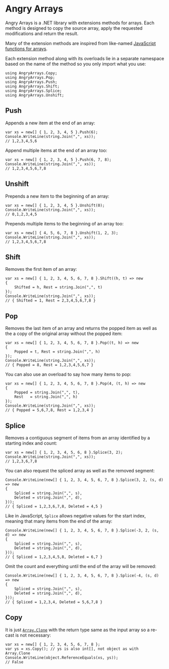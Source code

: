 # Angry Arrays

Angry Arrays is a .NET library with extensions methods for arrays. Each method
is designed to copy the source array, apply the requested modifications and
return the result.

Many of the extension methods are inspired from like-named [JavaScript
functions for arrays][jsarray].

Each extension method along with its overloads lie in a separate namespace
based on the name of the method so you only import what you use:

    using AngryArrays.Copy;
    using AngryArrays.Pop;
    using AngryArrays.Push;
    using AngryArrays.Shift;
    using AngryArrays.Splice;
    using AngryArrays.Unshift;


## Push

Appends a new item at the end of an array:

    var xs = new[] { 1, 2, 3, 4, 5 }.Push(6);
    Console.WriteLine(string.Join(",", xs));
    // 1,2,3,4,5,6


Append multiple items at the end of an array too:

    var xs = new[] { 1, 2, 3, 4, 5 }.Push(6, 7, 8);
    Console.WriteLine(string.Join(",", xs));
    // 1,2,3,4,5,6,7,8

## Unshift

Prepends a new item to the beginning of an array:

    var xs = new[] { 1, 2, 3, 4, 5 }.Unshift(0);
    Console.WriteLine(string.Join(",", xs));
    // 0,1,2,3,4,5


Prepends multiple items to the beginning of an array too:

    var xs = new[] { 4, 5, 6, 7, 8 }.Unshift(1, 2, 3);
    Console.WriteLine(string.Join(",", xs));
    // 1,2,3,4,5,6,7,8

## Shift

Removes the first item of an array:

    var xs = new[] { 1, 2, 3, 4, 5, 6, 7, 8 }.Shift((h, t) => new
    {
        Shifted = h, Rest = string.Join(",", t)
    });
    Console.WriteLine(string.Join(",", xs));
    // { Shifted = 1, Rest = 2,3,4,5,6,7,8 }

## Pop

Removes the last item of an array and returns the popped item as well as the
a copy of the original array without the popped item:

    var xs = new[] { 1, 2, 3, 4, 5, 6, 7, 8 }.Pop((t, h) => new
    {
        Popped = t, Rest = string.Join(",", h)
    });
    Console.WriteLine(string.Join(",", xs));
    // { Popped = 8, Rest = 1,2,3,4,5,6,7 }

You can also use an overload to say how many items to pop:

    var xs = new[] { 1, 2, 3, 4, 5, 6, 7, 8 }.Pop(4, (t, h) => new
    {
        Popped = string.Join(",", t),
        Rest   = string.Join(",", h)
    });
    Console.WriteLine(string.Join(",", xs));
    // { Popped = 5,6,7,8, Rest = 1,2,3,4 }


## Splice

Removes a contiguous segment of items from an array identified by a starting
index and count:

    var xs = new[] { 1, 2, 3, 4, 5, 6, 8 }.Splice(3, 2);
    Console.WriteLine(string.Join(",", xs));
    // 1,2,3,6,7,8

You can also request the spliced array as well as the removed segment:

    Console.WriteLine(new[] { 1, 2, 3, 4, 5, 6, 7, 8 }.Splice(3, 2, (s, d) => new
    {
        Spliced = string.Join(",", s),
        Deleted = string.Join(",", d),
    }));
    // { Spliced = 1,2,3,6,7,8, Deleted = 4,5 }

Like in JavaScript, `Splice` allows negative values for the start index,
meaning that many items from the end of the array:

    Console.WriteLine(new[] { 1, 2, 3, 4, 5, 6, 7, 8 }.Splice(-3, 2, (s, d) => new
    {
        Spliced = string.Join(",", s),
        Deleted = string.Join(",", d),
    }));
    // { Spliced = 1,2,3,4,5,8, Deleted = 6,7 }

Omit the count and everything until the end of the array will be removed:

    Console.WriteLine(new[] { 1, 2, 3, 4, 5, 6, 7, 8 }.Splice(-4, (s, d) => new
    {
        Spliced = string.Join(",", s),
        Deleted = string.Join(",", d),
    }));
    // { Spliced = 1,2,3,4, Deleted = 5,6,7,8 }

## Copy

It is just [`Array.Clone`][array-clone] with the return type same as the
input array so a re-cast is not necessary:

    var xs = new[] { 1, 2, 3, 4, 5, 6, 7, 8 };
    var ys = xs.Copy(); // ys is also int[], not object as with Array.Clone
    Console.WriteLine(object.ReferenceEquals(xs, ys));
    // False



  [jsarray]: https://developer.mozilla.org/en-US/docs/Web/JavaScript/Reference/Global_Objects/Array
  [array-clone]: https://msdn.microsoft.com/en-us/library/system.array.clone%28v=vs.110%29.aspx